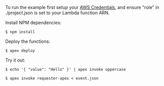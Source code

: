 
To run the example first setup your [AWS Credentials](http://apex.run/#aws-credentials), and ensure "role" in ./project.json is set to your Lambda function ARN.

Install NPM dependencies:

```
$ npm install
```

Deploy the functions:

```
$ apex deploy
```

Try it out:

```
$ echo '{ "value": "Hello" }' | apex invoke uppercase
```

```
$ apex invoke requester-apex < event.json
```
